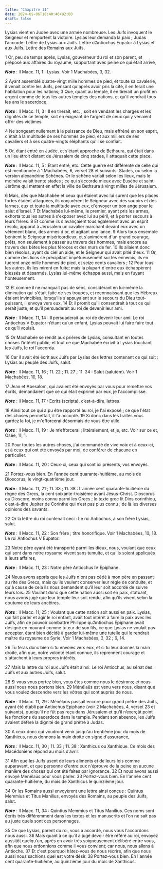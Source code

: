 ```yaml
---
title: "Chapitre 11"
date: 2024-09-06T18:40:46+02:00
draft: false
---
```



Lysias vient en Judée avec une armée nombreuse.
Les Juifs invoquent le Seigneur et remportent la victoire.
Lysias leur demanda la paix ; Judas l’accorde.
Lettre de Lysias aux Juifs.
Lettre d’Antiochus Eupator à Lysias et aux Juifs.
Lettre des Romains aux Juifs.


1 Or, peu de temps après, Lysias, gouverneur du roi et son parent, et préposé aux affaires du royaume, supportant avec peine ce qui était arrivé,

***Note*** :  II Macc. 11, 1 : Lysias. Voir 1 Machabées, 3, 32.

2 Ayant assemblé quatre-vingt mille hommes de pied, et toute sa cavalerie, il venait contre les Juifs, pensant qu'après avoir pris la cité, il en ferait une habitation pour les nations; 3 Que, quant au temple, il en tirerait un profit en argent comme de tous les autres temples des nations, et qu'il vendrait tous les ans le sacerdoce;

***Note*** :  II Macc. 11, 3 : Il en tirerait, etc. , soit en vendant les charges et les dignités de ce temple, soit en exigeant de l’argent de ceux qui y venaient offrir des victimes.

4 Ne songeant nullement à la puissance de Dieu, mais effréné en son esprit, c'était à la multitude de ses hommes de pied, et aux milliers de ses cavaliers et à ses quatre-vingts éléphants qu'il se confiait.


5 Or, étant entré en Judée, et s'étant approché de Bethsura, qui était dans un lieu étroit distant de Jérusalem de cinq stades, il attaquait cette place.

***Note*** :  II Macc. 11, 5 : Etant entré, etc. Cette guerre est différente de celle qui est mentionnée à 1 Machabées, 6, verset 28 et suivants. Stades, ou selon la version alexandrine Schènes. Or le schène variait selon les lieux, mais le moindre valait trente stades ; ce qui s’accorde mieux avec Eusèbe et saint Jérôme qui mettent en effet la ville de Bethsura à vingt milles de Jérusalem.

6 Mais, dès que Machabée et ceux qui étaient avec lui surent que les places fortes étaient attaquées, ils conjurèrent le Seigneur avec des soupirs et des larmes, eux et toute la multitude avec eux, d'envoyer un bon ange pour le salut d'Israël. 7 Et Machabée lui-même, le premier, ayant pris les armes, exhorta tous les autres à s'exposer avec lui au péril, et à porter secours à leurs frères. 8 Et comme ils s'avançaient tous également avec un esprit résolu, apparut à Jérusalem un cavalier marchant devant eux avec un vêtement blanc, des armes d'or, et agitant une lance. 9 Alors tous ensemble bénirent le Seigneur miséricordieux, et s'animèrent d'un grand courage, prêts, non seulement à passer au travers des hommes, mais encore au travers des bêtes les plus féroces et des murs de fer. 10 Ils allaient donc bien résolus, ayant du ciel un aide, et le Seigneur qui avait pitié d'eux. 11 Or, comme des lions se précipitant impétueusement sur les ennemis, ils en tuèrent onze mille hommes de pied, et seize cents cavaliers ; 12
Pour tous les autres, ils les mirent en fuite; mais la plupart d'entre eux échappèrent blessés et désarmés. Lysias lui-même échappa aussi, mais en fuyant honteusement.


13 Et comme il ne manquait pas de sens, considérant en lui-même la diminution qui s'était faite de ses troupes, et reconnaissant que les Hébreux étaient invincibles, lorsqu'ils s'appuyaient sur le secours du Dieu tout-puissant, il envoya vers eux, 14 Et il promit qu'il consentirait à tout ce qui serait juste, et qu'il persuaderait au roi de devenir leur ami.

***Note*** :  II Macc. 11, 14 : Il persuaderait au roi de devenir leur ami. Le roi Antiochus V Eupator n’étant qu’un enfant, Lysias pouvait lui faire faire tout ce qu’il voulait.

15 Or Machabée se rendit aux prières de Lysias, consultant en toutes choses l'intérêt public; et tout ce que Machabée écrivit à Lysias touchant les Juifs, le roi l'accorda.


16 Car il avait été écrit aux Juifs par Lysias des lettres contenant ce qui suit :
Lysias au peuple des Juifs, salut.

***Note*** :  II Macc. 11, 16 ; 11. 22 ; 11. 27 ; 11. 34 : Salut (salutem). Voir 1 Machabées, 10, 18.


17 Jean et Abesalom, qui avaient été envoyés par vous pour remettre vos écrits, demandaient que ce qui était exprimé par eux, je l'accomplisse.

***Note*** :  II Macc. 11, 17 : Ecrits (scripta), c’est-à-dire, lettres.

18 Ainsi tout ce qui a pu être rapporté au roi, je l'ai exposé ; ce que l'état des choses permettait, il l'a accordé. 19 Si donc dans les traités vous gardez la foi, je m'efforcerai désormais de vous être utile.

***Note*** :  II Macc. 11, 19 : Je m’efforcerai ; littéralement, et je, etc. Voir sur ce et, Osée, 11, 1.

20 Pour toutes les autres choses, j'ai commandé de vive voix et à ceux-ci, et à ceux qui ont été envoyés par moi, de conférer de chacune en particulier.

***Note*** :  II Macc. 11, 20 : Ceux-ci, ceux qui sont ici présents, vos envoyés.

21 Portez-vous bien. En l'année cent quarante-huitième, au mois de Dioscorus, le vingt-quatrième jour.

***Note*** :  II Macc. 11, 21 ; 11. 33 ; 11. 38 : L’année cent quarante-huitième du règne des Grecs, la cent soixante-troisième avant Jésus-Christ. Dioscorus ou Dioscore, moins connu parmi les Grecs ; le texte grec lit Dios corinthiou, c’est-à-dire Jupiter de Corinthe qui n’est pas plus connu ; de là les diverses opinions des savants.


22 Or la lettre du roi contenait ceci : Le roi Antiochus, à son frère Lysias, salut.

***Note*** :  II Macc. 11, 22 : Son frère ; titre honorifique. Voir 1 Machabées, 10, 18. Le roi Antiochus V Eupator.


23 Notre père ayant été transporté parmi les dieux, nous, voulant que ceux qui sont dans notre royaume vivent sans tumulte, et qu'ils soient appliqués à leurs affaires,

***Note*** :  II Macc. 11, 23 : Notre père Antiochus IV Epiphane.

24 Nous avons appris que les Juifs n'ont pas cédé à mon père en passant au rite des Grecs, mais qu'ils veulent conserver leur règle de conduite, et qu'à cause de cela ils nous demandent qu'il leur soit accordé de suivre leurs lois. 25 Voulant donc que cette nation aussi soit en paix, statuant, nous avons jugé que leur temple leur soit rendu, afin qu'ils vivent selon la coutume de leurs ancêtres.

***Note*** :  II Macc. 11, 25 : Voulant que cette nation soit aussi en paix. Lysias, qui fait parler et agir le roi enfant, avait tout intérêt à faire la paix avec les Juifs, afin de pouvoir combattre Philippe qu’Antiochus Epiphane avait désigné en mourant comme tuteur de son fils, ce que Lysias ne voulait pas accepter, étant bien décidé à garder lui-même une tutelle qui le rendrait maître du royaume de Syrie. Voir 1 Machabées, 3, 32 ; 6, 14.

26 Tu feras donc bien si tu envoies vers eux, et si tu leur donnes la main droite, afin que, notre volonté étant connue, ils reprennent courage et s'attachent à leurs propres intérêts.


27 Mais la lettre du roi aux Juifs était ainsi:
Le roi Antiochus, au sénat des Juifs et aux autres Juifs, salut.


28 Si vous vous portez bien, vous êtes comme nous le désirons; et nous aussi nous nous portons bien. 29 Ménélaüs est venu vers nous, disant que vous voulez descendre vers les vôtres qui sont auprès de nous.

***Note*** :  II Macc. 11, 29 : Ménélaüs passait encore pour grand prêtre des Juifs, ayant été établi par Antiochus Epiphane (voir 2 Machabées, 4, verset 23 et suivants), quoiqu’il ne fût pas reçu dans Jérusalem et qu’il n’exerçât point les fonctions du sacerdoce dans le temple. Pendant son absence, les Juifs avaient déféré la dignité de grand prêtre à Judas.

30 A ceux donc qui voudront venir jusqu'au trentième jour du mois de Xanthicus, nous donnons la main droite en signe d'assurance,

***Note*** :  II Macc. 11, 30 ; 11. 33 ; 11. 38 : Xanthicus ou Xanthique. Ce mois des Macédoniens répond au mois d’avril.

31 Afin que les Juifs usent de leurs aliments et de leurs lois comme auparavant, et que personne d'entre eux n'éprouve de la peine en aucune manière des choses qui ont été faites par ignorance. 32 Et nous avons aussi envoyé Ménélaüs pour vous parler. 33 Portez-vous bien. En l'année cent quarante-huitième, du mois de Xanthicus le quinzième jour.


34 Or les Romains aussi envoyèrent une lettre ainsi conçue :
Quintus Memmius et Titus Manilius, envoyés des Romains, au peuple des Juifs, salut.

***Note*** :  II Macc. 11, 34 : Quintius Memmius et Titus Manilius. Ces noms sont écrits très différemment dans les textes et les manuscrits et l’on ne sait pas au juste quels sont ces personnages.


35 Ce que Lysias, parent du roi, vous a accordé, nous vous l'accordons nous aussi. 36 Mais quant à ce qu'il a jugé devoir être référé au roi, envoyez aussitôt quelqu'un, après en avoir très soigneusement délibéré entre vous, afin que nous ordonnions comme il vous convient; car nous, nous allons à Antioche. 37 Et c'est pourquoi hâtez-vous de nous récrire, afin que nous aussi nous sachions quel est votre désir. 38 Portez-vous bien. En l'année cent quarante-huitième, au quinzième jour du mois de Xanthicus.

